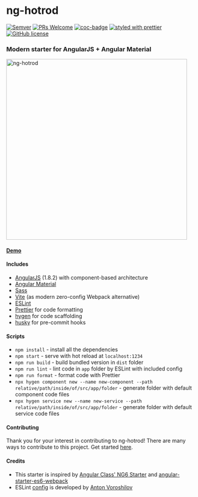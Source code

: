 # ng-hotrod

[![Semver](https://img.shields.io/github/package-json/v/fyodorio/ng-hotrod)](https://github.com/fyodorio/ng-hotrod/releases)
[![PRs Welcome](https://img.shields.io/badge/PRs-welcome-brightgreen.svg?style=flat-square)](http://makeapullrequest.com)
[![coc-badge](https://img.shields.io/badge/codeof-conduct-ff69b4.svg?style=flat-square)](https://github.com/fyodorio/ng-hotrod/blob/master/.github/CODE_OF_CONDUCT.md)
[![styled with prettier](https://img.shields.io/badge/styled_with-prettier-ff69b4.svg?style=flat-square)](https://github.com/prettier/prettier)
[![GitHub license](https://img.shields.io/github/license/loenko/ng-hotrod.svg)](https://github.com/fyodorio/ng-hotrod/blob/master/LICENSE) 

### Modern starter for AngularJS + Angular Material

<img src="https://res.cloudinary.com/fyodorio/image/upload/v1611994660/my-logos/hotrod-logo_rhkfxy.jpg" alt="ng-hotrod" width="480px;" >

#### [Demo](https://ng-hotrod.netlify.app)

#### Includes
* [AngularJS](https://angularjs.org/) (1.8.2) with component-based architecture
* [Angular Material](https://material.angularjs.org/latest/)
* [Sass](https://sass-lang.com/)
* [Vite](https://vitejs.dev/) (as modern zero-config Webpack alternative)
* [ESLint](https://eslint.org/)
* [Prettier](https://prettier.io/) for code formatting
* [hygen](https://www.hygen.io/) for code scaffolding
* [husky](https://github.com/typicode/husky) for pre-commit hooks

#### Scripts
* `npm install` - install all the dependencies 
* `npm start` - serve with hot reload at `localhost:1234`
* `npm run build` - build bundled version in `dist` folder
* `npm run lint` - lint code in `app` folder by ESLint with included config
* `npm run format` - format code with Prettier
* `npx hygen component new --name new-component --path relative/path/inside/of/src/app/folder` - generate folder with default component code files
* `npx hygen service new --name new-service --path relative/path/inside/of/src/app/folder` - generate folder with default service code files

#### Contributing
Thank you for your interest in contributing to ng-hotrod! There are many ways to contribute to this project. Get started [here](https://github.com/loenko/ng-hotrod/blob/master/.github/CONTRIBUTING.md).

#### Credits
* This starter is inspired by [Angular Class' NG6 Starter](https://github.com/gdi2290/NG6-starter) and [angular-starter-es6-webpack](https://github.com/TheLarkInn/angular-starter-es6-webpack)
* ESLint [config](https://github.com/vorant/eslint-codestyle) is developed by [Anton Voroshilov](https://github.com/vorant)
